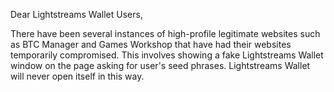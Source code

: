 Dear Lightstreams Wallet Users,

There have been several instances of high-profile legitimate websites such as BTC Manager and Games Workshop that have had their websites temporarily compromised. This involves showing a fake Lightstreams Wallet window on the page asking for user's seed phrases. Lightstreams Wallet will never open itself in this way.

